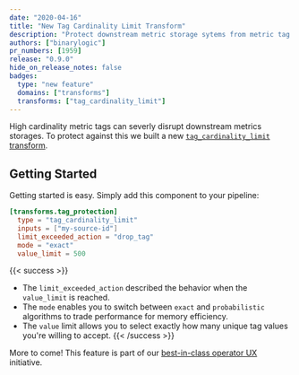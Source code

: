 ```yaml
---
date: "2020-04-16"
title: "New Tag Cardinality Limit Transform"
description: "Protect downstream metric storage sytems from metric tag explosion"
authors: ["binarylogic"]
pr_numbers: [1959]
release: "0.9.0"
hide_on_release_notes: false
badges:
  type: "new feature"
  domains: ["transforms"]
  transforms: ["tag_cardinality_limit"]
---
```


High cardinality metric tags can severly disrupt downstream metrics storages. To
protect against this we built a new
[`tag_cardinality_limit` transform][docs.transforms.tag_cardinality_limit].

## Getting Started

Getting started is easy. Simply add this component to your pipeline:

```toml title="vector.toml"
[transforms.tag_protection]
  type = "tag_cardinality_limit"
  inputs = ["my-source-id"]
  limit_exceeded_action = "drop_tag"
  mode = "exact"
  value_limit = 500
```

{{< success >}}
- The `limit_exceeded_action` described the behavior when the `value_limit` is reached.
- The `mode` enables you to switch between `exact` and `probabilistic` algorithms to trade performance for memory efficiency.
- The `value` limit allows you to select exactly how many unique tag values you're willing to accept.
{{< /success >}}

More to come! This feature is part of our [best-in-class operator
UX][urls.milestone_39] initiative.

[docs.transforms.tag_cardinality_limit]: /docs/reference/configuration/transforms/tag_cardinality_limit/
[urls.milestone_39]: https://github.com/vectordotdev/vector/milestone/39
